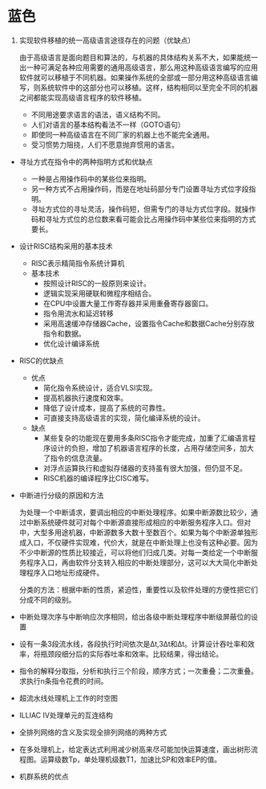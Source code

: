 # 蓝色

1. 实现软件移植的统一高级语言途径存在的问题（优缺点）
    
    由于高级语言是面向题目和算法的，与机器的具体结构关系不大，如果能统一出一种可满足各种应用需要的通用高级语言，那么用这种高级语言编写的应用软件就可以移植于不同机器。如果操作系统的全部或一部分用这种高级语言编写，则系统软件中的这部分也可以移植。这样，结构相同以至完全不同的机器之间都能实现高级语言程序的软件移植。

    - 不同用途要求语言的语法，语义结构不同。
    - 人们对语言的基本结构看法不一样（GOTO语句）
    - 即使同一种高级语言在不同厂家的机器上也不能完全通用。
    - 受习惯势力阻挠，人们不愿意抛弃惯用的语言。
- 寻址方式在指令中的两种指明方式和优缺点
    - 一种是占用操作码中的某些位来指明。
    - 另一种方式不占用操作码，而是在地址码部分专门设置寻址方式位字段指明。
    - 寻址方式位的寻址灵活，操作码短，但需专门的寻址方式位字段。就操作码和寻址方式位的总位数来看可能会比占用操作码中某些位来指明的方式要长。
- 设计RISC结构采用的基本技术
    - RISC表示精简指令系统计算机
    - 基本技术
        - 按照设计RISC的一般原则来设计。
        - 逻辑实现采用硬联和微程序相结合。
        - 在CPU中设置大量工作寄存器并采用重叠寄存器窗口。
        - 指令用流水和延迟转移
        - 采用高速缓冲存储器Cache，设置指令Cache和数据Cache分别存放指令和数据。
        - 优化设计编译系统
- RISC的优缺点
    - 优点
        - 简化指令系统设计，适合VLSI实现。
        - 提高机器执行速度和效率。
        - 降低了设计成本，提高了系统的可靠性。
        - 可直接支持高级语言的实现，简化编译系统的设计。
    - 缺点
        - 某些复杂的功能现在要用多条RISC指令才能完成，加重了汇编语言程序设计的负担，增加了机器语言程序的长度，占用存储空间多，加大了指令的信息流量。
        - 对浮点运算执行和虚拟存储器的支持虽有很大加强，但仍显不足。
        - RISC机器的编译程序比CISC难写。
- 中断进行分级的原因和方法
    
    为处理一个中断请求，要调出相应的中断处理程序。如果中断源数比较少，通过中断系统硬件就可对每个中断源直接形成相应的中断服务程序入口。但对中，大型多用途机器，中断源数多大数十至数百个。如果为每个中断源单独形成入口，不仅硬件实现难，代价大，就是在中断处理上也没有这种必要。因为不少中断源的性质比较接近，可以将他们归成几类。对每一类给定一个中断服务程序入口，再由软件分支转入相应的中断处理部分，这可以大大简化中断处理程序入口地址形成硬件。

    分类的方法：根据中断的性质，紧迫性，重要性以及软件处理的方便性把它们分成不同的级别。
    
- 中断处理次序与中断响应次序相同，给出各级中断处理程序中断级屏蔽位的设置
- 设有一条3段流水线，各段执行时间依次是&Delta;t,3&Delta;t和&Delta;t。计算设计吞吐率和效率，将瓶颈段细分后的实际吞吐率和效率。比较结果，得出结论。
- 指令的解释分取指，分析和执行三个阶段，顺序方式；一次重叠；二次重叠。求执行n条指令花费的时间。
- 超流水线处理机上工作的时空图
- ILLIAC IV处理单元的互连结构
- 全排列网络的含义及实现全排列网络的两种方式
- 在多处理机上，给定表达式利用减少树高来尽可能加快运算速度，画出树形流程图。运算级数Tp，单处理机级数T1，加速比SP和效率EP的值。
- 机群系统的优点